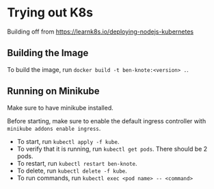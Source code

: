 # Trying out K8s

Building off from https://learnk8s.io/deploying-nodejs-kubernetes

## Building the Image

To build the image, run `docker build -t ben-knote:<version> .`.

## Running on Minikube

Make sure to have minikube installed.

Before starting, make sure to enable the default ingress controller with `minikube addons enable ingress`.

- To start, run `kubectl apply -f kube`.
- To verify that it is running, run `kubectl get pods`. There should be 2 pods.
- To restart, run `kubectl restart ben-knote`.
- To delete, run `kubectl delete -f kube`.
- To run commands, run `kubectl exec <pod name> -- <command>`
